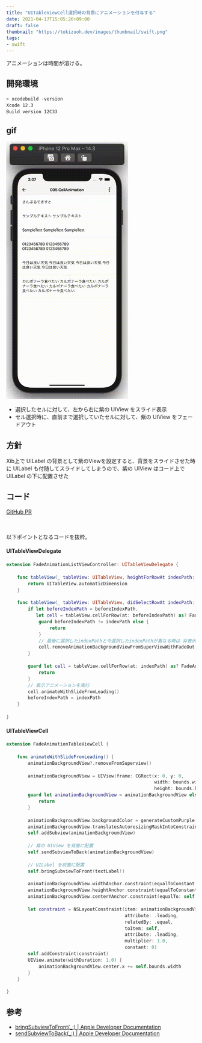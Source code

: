 ```yaml
---
title: "UITableViewCell選択時の背景にアニメーションを付与する"
date: 2021-04-17T15:05:26+09:00
draft: false
thumbnail: "https://tokizuoh.dev/images/thumbnail/swift.png"
tags:
- swift
---
```

  
アニメーションは時間が溶ける。  
  
<!--more-->  
  
## 開発環境  
  
```bash
> xcodebuild -version
Xcode 12.3
Build version 12C33
```
  
## gif
  
![](./1.gif)  
  
- 選択したセルに対して、左から右に紫の UIView をスライド表示
- セル選択時に、直前まで選択していたセルに対して、紫の UIView をフェードアウト
  
## 方針  
  
Xib上で UILabel の背景として紫のViewを設定すると、背景をスライドさせた時に UILabel も付随してスライドしてしまうので、紫の UIView はコード上で UILabel の下に配置させた
  
## コード
  
[GitHub PR](https://github.com/tokizuoh/Pendula/pull/60)  
  
　
  
以下ポイントとなるコードを抜粋。  
  
#### UITableViewDelegate
  
```swift
extension FadeAnimationListViewController: UITableViewDelegate {

    func tableView(_ tableView: UITableView, heightForRowAt indexPath: IndexPath) -> CGFloat {
        return UITableView.automaticDimension
    }

    func tableView(_ tableView: UITableView, didSelectRowAt indexPath: IndexPath) {
        if let beforeIndexPath = beforeIndexPath,
           let cell = tableView.cellForRow(at: beforeIndexPath) as? FadeAnimationTableViewCell {
            guard beforeIndexPath != indexPath else {
                return
            }
            // 最後に選択したindexPathと今選択したindexPathが異なる時は 非表示 アニメーションを実行
            cell.removeAnimationBackgroundViewFromSuperViewWithFadeOut()
        }

        guard let cell = tableView.cellForRow(at: indexPath) as? FadeAnimationTableViewCell else {
            return
        }
        // 表示アニメーションを実行
        cell.animateWithSlideFromLeading()
        beforeIndexPath = indexPath
    }

}
```
  
#### UITableViewCell  
  
```swift
extension FadeAnimationTableViewCell {

    func animateWithSlideFromLeading() {
        animationBackgroundView?.removeFromSuperview()

        animationBackgroundView = UIView(frame: CGRect(x: 0, y: 0,
                                                       width: bounds.width,
                                                       height: bounds.height))
        guard let animationBackgroundView = animationBackgroundView else {
            return
        }

        animationBackgroundView.backgroundColor = generateCustomPurple(alpha: 0.5)
        animationBackgroundView.translatesAutoresizingMaskIntoConstraints = false
        self.addSubview(animationBackgroundView)

        // 紫の UIView を背面に配置
        self.sendSubviewToBack(animationBackgroundView)
        
        // UILabel を前面に配置
        self.bringSubviewToFront(textLabel!)

        animationBackgroundView.widthAnchor.constraint(equalToConstant: bounds.width).isActive = true
        animationBackgroundView.heightAnchor.constraint(equalToConstant: bounds.height).isActive = true
        animationBackgroundView.centerYAnchor.constraint(equalTo: self.centerYAnchor).isActive = true

        let constraint = NSLayoutConstraint(item: animationBackgroundView,
                                            attribute: .leading,
                                            relatedBy: .equal,
                                            toItem: self,
                                            attribute: .leading,
                                            multiplier: 1.0,
                                            constant: 0)
        self.addConstraint(constraint)
        UIView.animate(withDuration: 1.0) {
            animationBackgroundView.center.x += self.bounds.width
        }
    }
    
}
```
  
## 参考  
  
- [bringSubviewToFront(_:) | Apple Developer Documentation](https://developer.apple.com/documentation/uikit/uiview/1622541-bringsubviewtofront)  
- [sendSubviewToBack(_:) | Apple Developer Documentation](https://developer.apple.com/documentation/uikit/uiview/1622618-sendsubviewtoback)  
  
